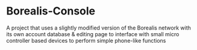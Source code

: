 # Borealis-Console
A project that uses a slightly modified version of the Borealis network with its own account database &amp; editing page to interface with small micro controller based devices to perform simple phone-like functions
